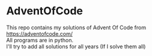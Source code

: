 # AdventOfCode

This repo contains my solutions of Advent Of Code from https://adventofcode.com/ <br>
All programs are in python.<br>
I'll try to add all solutions for all years (If I solve them all) <br>
